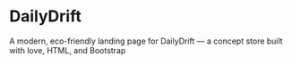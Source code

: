 # DailyDrift
A modern, eco-friendly landing page for DailyDrift — a concept store built with love, HTML, and Bootstrap
